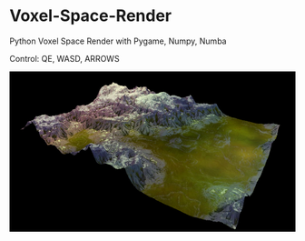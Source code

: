 # Voxel-Space-Render
Python Voxel Space Render with Pygame, Numpy, Numba

Control: QE, WASD, ARROWS


![voxel_render](/sreenshots/0.png)
